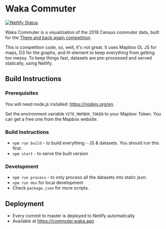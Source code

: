 # Waka Commuter

[![Netlify Status](https://api.netlify.com/api/v1/badges/366a1f64-192f-4d71-a6d6-3a7a6818b76c/deploy-status)](https://commuter.waka.app)

Waka Commuter is a visualization of the 2018 Census commuter data, built for the [There and back again competition](https://www.stats.govt.nz/2018-census/there-and-back-again-data-visualisation-competition/).

This is competition code, so, well, it's not great. It uses Mapbox GL JS for maps, D3 for the graphs, and lit-element to keep everything from getting too messy. To keep things fast, datasets are pre-processed and served statically, using Netlify.

## Build Instructions

### Prerequisites 

You will need node.js installed: https://nodejs.org/en.

Set the environment variable `VITE_MAPBOX_TOKEN` to your Mapbox Token. You can get a free one from the Mapbox website.

### Build Instructions

- `npm run build` - to build everything - JS & datasets. You should run this first.
- `npm start` - to serve the built version

### Development

- `npm run process` - to only process all the datasets into static json.
- `npm run dev` for local development
- Check `package.json` for more scripts.

## Deployment

- Every commit to master is deployed to Netlify automatically
- Available at <https://commuter.waka.app>
